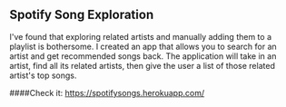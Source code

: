 ## Spotify Song Exploration


I've found that exploring related artists and manually adding them to a playlist is bothersome.  I created an app that allows you to search for an artist and get recommended songs back.  The application will take in an artist, find all its related artists, then give the user a list of those related artist's top songs.

####Check it:
https://spotifysongs.herokuapp.com/
